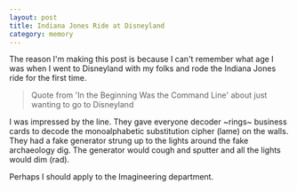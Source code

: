 ```yaml
---
layout: post
title: Indiana Jones Ride at Disneyland
category: memory
---
```


The reason I'm making this post is because I can't remember what age I was when I went to Disneyland with my folks and rode the Indiana Jones ride for the first time.

> Quote from 'In the Beginning Was the Command Line' about just wanting to go to Disneyland

I was impressed by the line.
They gave everyone decoder ~rings~ business cards to decode the monoalphabetic substitution cipher (lame) on the walls.
They had a fake generator strung up to the lights around the fake archaeology dig. The generator would cough and sputter and all the lights would dim (rad).

Perhaps I should apply to the Imagineering department.

